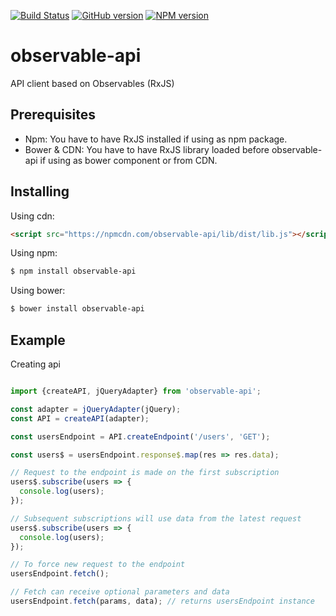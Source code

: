 [![Build Status](https://travis-ci.org/luknei/observable-api.svg)](https://travis-ci.org/luknei/observable-api)
[![GitHub version](https://img.shields.io/github/tag/luknei/observable-api.svg)](https://github.com/luknei/observable-api)
[![NPM version](https://img.shields.io/npm/v/observable-api.svg)](https://www.npmjs.com/package/observable-api)

# observable-api
API client based on Observables (RxJS)

## Prerequisites

* Npm: You have to have RxJS installed if using as npm package.
* Bower & CDN: You have to have RxJS library loaded before observable-api if using as bower component or from CDN.

## Installing

Using cdn:

```html
<script src="https://npmcdn.com/observable-api/lib/dist/lib.js"></script>
```

Using npm:

```bash
$ npm install observable-api
```

Using bower:

```bash
$ bower install observable-api
```

## Example

Creating api

```js

import {createAPI, jQueryAdapter} from 'observable-api';

const adapter = jQueryAdapter(jQuery);
const API = createAPI(adapter);

const usersEndpoint = API.createEndpoint('/users', 'GET');

const users$ = usersEndpoint.response$.map(res => res.data);

// Request to the endpoint is made on the first subscription
users$.subscribe(users => {
  console.log(users);
});

// Subsequent subscriptions will use data from the latest request
users$.subscribe(users => {
  console.log(users);
});

// To force new request to the endpoint
usersEndpoint.fetch();

// Fetch can receive optional parameters and data
usersEndpoint.fetch(params, data); // returns usersEndpoint instance

```
